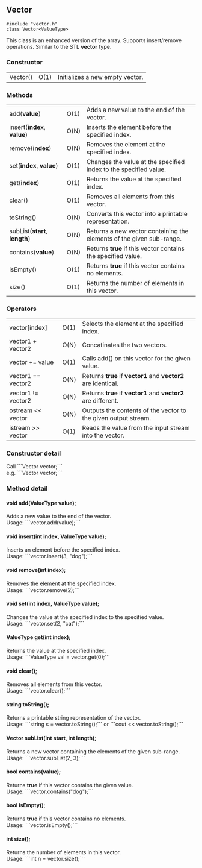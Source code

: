<h2>Vector</h2>

```#include "vector.h"```<br>
```class Vector<ValueType>```<br>
<p>This class is an enhanced version of the array. Supports insert/remove operations. Similar to the STL <b>vector</b> type.</p>

<h3>Constructor</h3>
<table>
<tr>
  <td>Vector()</td>
  <td>O(1)</td>
  <td>Initializes a new empty vector. </td>
</tr>
</table>

<h3>Methods</h3>
<table>
<tr>
  <td>add(<b>value</b>)</td>
  <td>O(1)</td>
  <td>Adds a new value to the end of the vector.</td>
</tr>
<tr>
  <td>insert(<b>index</b>, <b>value</b>)</td>
  <td>O(N)</td>
  <td>Inserts the element before the specified index.</td>
</tr>
<tr>
  <td>remove(<b>index</b>)</td>
  <td>O(N)</td>
  <td>Removes the element at the specified index.</td>
</tr>
<tr>
  <td>set(<b>index</b>, <b>value</b>)</td>
  <td>O(1)</td>
  <td>Changes the value at the specified index to the specified value.</td>
</tr>
<tr>
  <td>get(<b>index</b>)</td>
  <td>O(1)</td>
  <td>Returns the value at the specified index.</td>
</tr>
<tr>
  <td>clear()</td>
  <td>O(1)</td>
  <td>Removes all elements from this vector.</td>
</tr>
<tr>
  <td>toString()</td>
  <td>O(N)</td>
  <td>Converts this vector into a printable representation.</td>
</tr>
<tr>
  <td>subList(<b>start</b>, <b>length</b>)</td>
  <td>O(N)</td>
  <td>Returns a new vector containing the elements of the given sub-range.</td>
</tr>
<tr>
  <td>contains(<b>value</b>)</td>
  <td>O(N)</td>
  <td>Returns <b>true</b> if this vector contains the specified value.</td>
</tr>
<tr>
  <td>isEmpty()</td>
  <td>O(1)</td>
  <td>Returns <b>true</b> if this vector contains no elements.
</tr>
<tr>
  <td>size()</td>
  <td>O(1)</td>
  <td>Returns the number of elements in this vector.</td>
</tr>
</table>
<h3>Operators</h3>
<table>
<tr>
  <td>vector[index]</td>
  <td>O(1)</td>
  <td>Selects the element at the specified index.</td>
</tr>
<tr>
  <td>vector1 + vector2</td>
  <td>O(N)</td>
  <td>Concatinates the two vectors.</td>
</tr>
<tr>
  <td>vector += value</td>
  <td>O(1)</td>
  <td>Calls add() on this vector for the given value.</td>
</tr>
<tr>
  <td>vector1 == vector2</td>
  <td>O(N)</td>
  <td>Returns <b>true</b> if <b>vector1</b> and <b>vector2</b> are identical.</td>
</tr>
<tr>
  <td>vector1 != vector2</td>
  <td>O(N)</td>
  <td>Returns <b>true</b> if <b>vector1</b> and <b>vector2</b> are different.</b>
</tr>
<tr>
  <td>ostream << vector</td>
  <td>O(N)</td>
  <td>Outputs the contents of the vector to the given output stream.</td>
</tr>
<tr>
  <td>istream >> vector</td>
  <td>O(1)</td>
  <td>Reads the value from the input stream into the vector.</td>
</tr>
</table>

<h3>Constructor detail</h3>
Call ```Vector<ValueType> vector;```<br>
e.g. ```Vector<string> vector;```

<h3>Method detail</h3>
<h4>void add(ValueType value);</h4>
Adds a new value to the end of the vector.<br>
Usage: ```vector.add(value);```
<h4>void insert(int index, ValueType value);</h4>
Inserts an element before the specified index.<br>
Usage: ```vector.insert(3, "dog");```
<h4>void remove(int index);</h4>
Removes the element at the specified index.<br>
Usage: ```vector.remove(2);```
<h4>void set(int index, ValueType value);</h4>
Changes the value at the specified index to the specified value.<br>
Usage: ```vector.set(2, "cat");```
<h4>ValueType get(int index);</h4>
Returns the value at the specified index.<br>
Usage: ```ValueType val = vector.get(0);```
<h4>void clear();</h4>
Removes all elements from this vector.<br>
Usage: ```vector.clear();```
<h4>string toString();</h4>
Returns a printable string representation of the vector.<br>
Usage: ```string s = vector.toString();``` or ```cout << vector.toString();```
<h4>Vector<ValueType> subList(int start, int length);</h4>
Returns a new vector containing the elements of the given sub-range.<br>
Usage: ```vector.subList(2, 3);```
<h4>bool contains(value);</h4>
Returns <b>true</b> if this vector contains the given value.<br>
Usage: ```vector.contains("dog");```
<h4>bool isEmpty();</h4>
Returns <b>true</b> if this vector contains no elements.<br>
Usage: ```vector.isEmpty();```
<h4>int size();</h4>
Returns the number of elements in this vector.<br>
Usage: ```int n = vector.size();```
